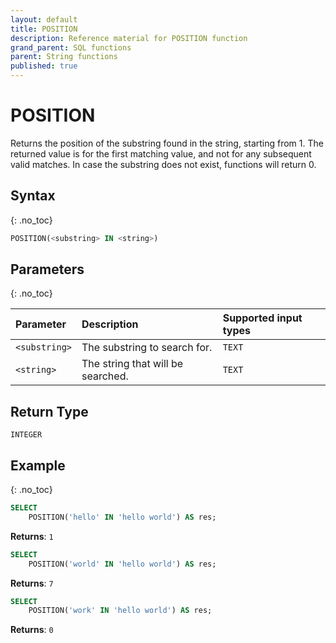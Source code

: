 ```yaml
---
layout: default
title: POSITION
description: Reference material for POSITION function
grand_parent: SQL functions
parent: String functions
published: true
---
```


# POSITION

Returns the position of the substring found in the string, starting from 1. The returned value is for the first matching value, and not for any subsequent valid matches.
In case the substring does not exist, functions will return 0.

## Syntax
{: .no_toc}

```sql
POSITION(<substring> IN <string>)
```

## Parameters 
{: .no_toc}

| Parameter       | Description                      | Supported input types    | 
| :---------------| :--------------------------------|:-------------------------|
| `<substring>` | The substring to search for.        | `TEXT` |
| `<string>`    | The string that will be searched. | `TEXT` |

## Return Type
`INTEGER`

## Example
{: .no_toc}

```sql
SELECT
	POSITION('hello' IN 'hello world') AS res;
```

**Returns**: `1`

```sql
SELECT
	POSITION('world' IN 'hello world') AS res;
```

**Returns**: `7`

```sql
SELECT
	POSITION('work' IN 'hello world') AS res;
```

**Returns**: `0`
